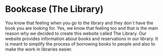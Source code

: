 # Bookcase (The Library)
You know that feeling when you go to the library and they don´t have the book you are looking for. Yes, we know that feeling too and that is the main reason why we decided to create this website called The Library. Our website provides information about books and reservations in our library. It is meant to simplify the process of borrowing books to people and also to make the work in libraries easier.				

